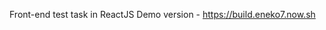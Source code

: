 Front-end test task in ReactJS
Demo version - <a href="https://build.eneko7.now.sh">https://build.eneko7.now.sh</a>
